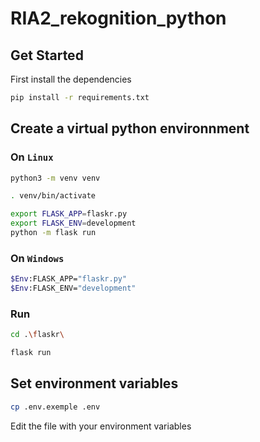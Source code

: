 # RIA2_rekognition_python

## Get Started 

First install the dependencies
```sh
pip install -r requirements.txt
```

## Create a virtual python environnment

### On ``Linux``

```sh
python3 -m venv venv

. venv/bin/activate

export FLASK_APP=flaskr.py
export FLASK_ENV=development
python -m flask run
```

### On ``Windows``

```sh
$Env:FLASK_APP="flaskr.py"
$Env:FLASK_ENV="development"
```

### Run

```sh
cd .\flaskr\

flask run
```

## Set environment variables

```sh
cp .env.exemple .env
```

Edit the file with your environment variables
